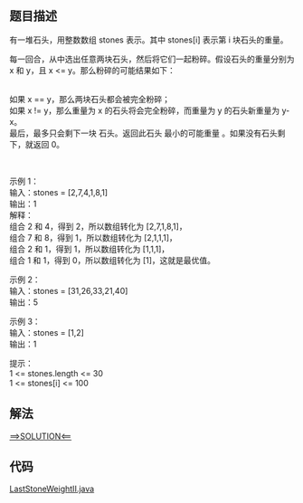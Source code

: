 ## 题目描述

有一堆石头，用整数数组 stones 表示。其中 stones[i] 表示第 i 块石头的重量。

每一回合，从中选出任意两块石头，然后将它们一起粉碎。假设石头的重量分别为 x 和 y，且 x <= y。那么粉碎的可能结果如下：

<br>如果 x == y，那么两块石头都会被完全粉碎；
<br>如果 x != y，那么重量为 x 的石头将会完全粉碎，而重量为 y 的石头新重量为 y-x。
<br>最后，最多只会剩下一块 石头。返回此石头 最小的可能重量 。如果没有石头剩下，就返回 0。

 

示例 1：
<br>输入：stones = [2,7,4,1,8,1]
<br>输出：1
<br>解释：
<br>组合 2 和 4，得到 2，所以数组转化为 [2,7,1,8,1]，
<br>组合 7 和 8，得到 1，所以数组转化为 [2,1,1,1]，
<br>组合 2 和 1，得到 1，所以数组转化为 [1,1,1]，
<br>组合 1 和 1，得到 0，所以数组转化为 [1]，这就是最优值。

示例 2：
<br>输入：stones = [31,26,33,21,40]
<br>输出：5

示例 3：
<br>输入：stones = [1,2]
<br>输出：1

提示：
<br>1 <= stones.length <= 30
<br>1 <= stones[i] <= 100

## 解法

[==>SOLUTION<==](https://leetcode-cn.com/problems/last-stone-weight-ii/solution/java-gao-kao-bei-bei-bao-zhi-jing-gao-zh-ybd8/)

## 代码

[LastStoneWeightII.java](https://github.com/Marshal7cc/leetcode-java/blob/master/src/dp/LastStoneWeightII.java)

